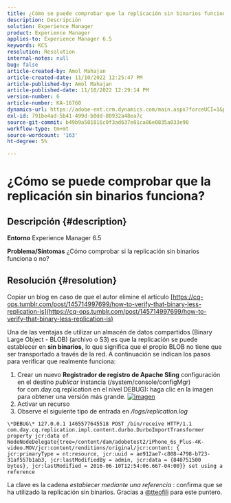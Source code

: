 ```yaml
---
title: ¿Cómo se puede comprobar que la replicación sin binarios funciona?
description: Descripción
solution: Experience Manager
product: Experience Manager
applies-to: Experience Manager 6.5
keywords: KCS
resolution: Resolution
internal-notes: null
bug: false
article-created-by: Amol Mahajan
article-created-date: 11/10/2022 12:25:47 PM
article-published-by: Amol Mahajan
article-published-date: 11/10/2022 12:29:14 PM
version-number: 6
article-number: KA-16760
dynamics-url: https://adobe-ent.crm.dynamics.com/main.aspx?forceUCI=1&pagetype=entityrecord&etn=knowledgearticle&id=2ab840c8-f260-ed11-9561-6045bd006268
exl-id: 791be4ad-5b41-499d-b0dd-80932a48ea7c
source-git-commit: b49b9a501816c0f3ad637e81ca86e0835a033e90
workflow-type: tm+mt
source-wordcount: '163'
ht-degree: 5%

---
```


# ¿Cómo se puede comprobar que la replicación sin binarios funciona?

## Descripción {#description}

<b>Entorno</b>
Experience Manager 6.5


<b>Problema/Síntomas</b>
¿Cómo comprobar si la replicación sin binarios funciona o no?


## Resolución {#resolution}


Copiar un blog en caso de que el autor elimine el artículo [https://cq-ops.tumblr.com/post/145714997699/how-to-verify-that-binary-less-replication-is](https://cq-ops.tumblr.com/post/145714997699/how-to-verify-that-binary-less-replication-is)

Una de las ventajas de utilizar un almacén de datos compartidos (Binary Large Object - BLOB) (archivo o S3) es que la replicación se puede establecer en <b>sin binarios,</b> lo que significa que el propio BLOB no tiene que ser transportado a través de la red. A continuación se indican los pasos para verificar que realmente funciona:



1. Crear un nuevo <b>Registrador de registro de Apache Sling</b> configuración en el destino *publicar* instancia (/system/console/configMgr) for com.day.cq.replication en el nivel DEBUG): haga clic en la imagen para obtener una versión más grande. [![imagen](https://64.media.tumblr.com/7399cc8fc96a1bb17456e9aff2af2999/tumblr_inline_p9j3kgHl8K1r414c2_500.png)](https://href.li/?http://jayan.kandathil.ca/CQ-OPS/aem62/LoggingLogger-Replication.png)
2. Activar un recurso
3. Observe el siguiente tipo de entrada en */logs/replication.log*

```
\*DEBUG\* 127.0.0.1 1465577645518 POST /bin/receive HTTP/1.1 com.day.cq.replication.impl.content.durbo.DurboImportTransformer property jcr:data of NodeNodeDelegate{tree=/content/dam/adobetest2/iPhone_6s_Plus-4K-video.MOV/jcr:content/renditions/original/jcr:content: { jcr:primaryType = nt:resource, jcr:uuid = ae912ae7-c808-4798-b723-31af557b1ab3, jcr:lastModifiedBy = admin, jcr:data = {840751500 bytes}, jcr:lastModified = 2016-06-10T12:54:06.667-04:00}} set using a reference
```

La clave es la cadena *establecer mediante una referencia* : confirma que se ha utilizado la replicación sin binarios. Gracias a [@tteofili](https://twitter.com/tteofili) para este puntero.
